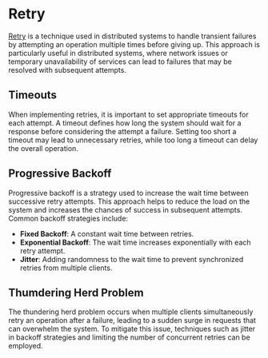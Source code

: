 # Retry

[Retry](https://aws.amazon.com/builders-library/timeouts-retries-and-backoff-with-jitter/) is a technique used in distributed systems to handle transient failures by attempting an operation multiple times before giving up. This approach is particularly useful in distributed systems, where network issues or temporary unavailability of services can lead to failures that may be resolved with subsequent attempts.

## Timeouts

When implementing retries, it is important to set appropriate timeouts for each attempt. A timeout defines how long the system should wait for a response before considering the attempt a failure. Setting too short a timeout may lead to unnecessary retries, while too long a timeout can delay the overall operation.

## Progressive Backoff

Progressive backoff is a strategy used to increase the wait time between successive retry attempts. This approach helps to reduce the load on the system and increases the chances of success in subsequent attempts. Common backoff strategies include:
- **Fixed Backoff**: A constant wait time between retries.
- **Exponential Backoff**: The wait time increases exponentially with each retry attempt.
- **Jitter**: Adding randomness to the wait time to prevent synchronized retries from multiple clients.

## Thumdering Herd Problem

The thundering herd problem occurs when multiple clients simultaneously retry an operation after a failure, leading to a sudden surge in requests that can overwhelm the system. To mitigate this issue, techniques such as jitter in backoff strategies and limiting the number of concurrent retries can be employed.